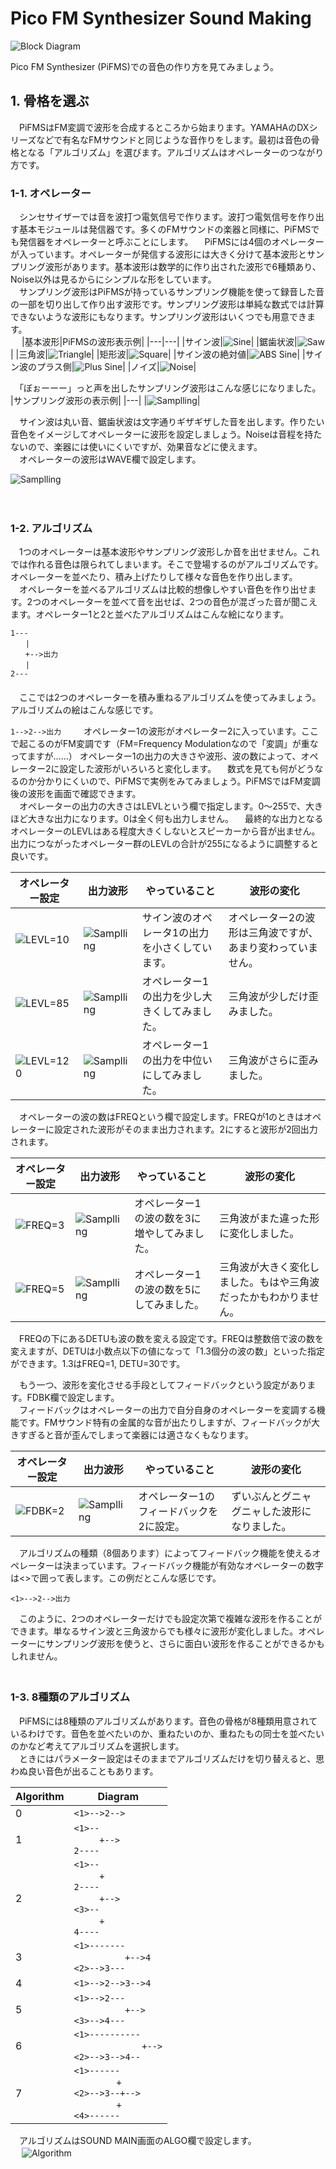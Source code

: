 # Pico FM Synthesizer Sound Making

![Block Diagram](https://github.com/ohira-s/PicoFM_Synth/blob/main/Doc/images/00_splush.jpg)  

Pico FM Synthesizer (PiFMS)での音色の作り方を見てみましょう。  

## 1. 骨格を選ぶ
　PiFMSはFM変調で波形を合成するところから始まります。YAMAHAのDXシリーズなどで有名なFMサウンドと同じような音作りをします。最初は音色の骨格となる「アルゴリズム」を選びます。アルゴリズムはオペレーターのつながり方です。  

### 1-1. オペレーター
　シンセサイザーでは音を波打つ電気信号で作ります。波打つ電気信号を作り出す基本モジュールは発信器です。多くのFMサウンドの楽器と同様に、PiFMSでも発信器をオペレーターと呼ぶことにします。
　PiFMSには4個のオペレーターが入っています。オペレーターが発信する波形には大きく分けて基本波形とサンプリング波形があります。基本波形は数学的に作り出された波形で6種類あり、Noise以外は見るからにシンプルな形をしています。  
　サンプリング波形はPiFMSが持っているサンプリング機能を使って録音した音の一部を切り出して作り出す波形です。サンプリング波形は単純な数式では計算できないような波形にもなります。サンプリング波形はいくつでも用意できます。  
　
|基本波形|PiFMSの波形表示例|
|---|---|
|サイン波|![Sine](https://github.com/ohira-s/PicoFM_Synth/blob/main/Doc/images/mkg_wave_sine.jpg)|
|鋸歯状波|![Saw](https://github.com/ohira-s/PicoFM_Synth/blob/main/Doc/images/mkg_wave_saw.jpg)|
|三角波|![Triangle](https://github.com/ohira-s/PicoFM_Synth/blob/main/Doc/images/mkg_wave_tri.jpg)|
|矩形波|![Square](https://github.com/ohira-s/PicoFM_Synth/blob/main/Doc/images/mkg_wave_sqr.jpg)|
|サイン波の絶対値|![ABS Sine](https://github.com/ohira-s/PicoFM_Synth/blob/main/Doc/images/mkg_waveabssine.jpg)|
|サイン波のプラス側|![Plus Sine](https://github.com/ohira-s/PicoFM_Synth/blob/main/Doc/images/mkg_wave_plussine.jpg)|
|ノイズ|![Noise](https://github.com/ohira-s/PicoFM_Synth/blob/main/Doc/images/mkg_wave_noise.jpg)|  


　「ぼぉーーー」っと声を出したサンプリング波形はこんな感じになりました。　　
　
|サンプリング波形の表示例|
|---|
|![Samplling](https://github.com/ohira-s/PicoFM_Synth/blob/main/Doc/images/mkg_wave_sample.jpg)|  


　サイン波は丸い音、鋸歯状波は文字通りギザギザした音を出します。作りたい音色をイメージしてオペレーターに波形を設定しましょう。Noiseは音程を持たないので、楽器には使いにくいですが、効果音などに使えます。    
　オペレーターの波形はWAVE欄で設定します。  

![Samplling](https://github.com/ohira-s/PicoFM_Synth/blob/main/Doc/images/mkg_fm_00.jpg)  

　
### 1-2. アルゴリズム
　1つのオペレーターは基本波形やサンプリング波形しか音を出せません。これでは作れる音色は限られてしまいます。そこで登場するのがアルゴリズムです。オペレーターを並べたり、積み上げたりして様々な音色を作り出します。  
　オペレーターを並べるアルゴリズムは比較的想像しやすい音色を作り出せます。2つのオペレーターを並べて音を出せば、2つの音色が混ざった音が聞こえます。オペレーター1と2と並べたアルゴリズムはこんな絵になります。  

`1---`  
`　　|`  
`　　+-->出力`  
`　　|`  
`2---`  
　  
　ここでは2つのオペレーターを積み重ねるアルゴリズムを使ってみましょう。アルゴリズムの絵はこんな感じです。

`1-->2-->出力`
　
　オペレーター1の波形がオペレーター2に入っています。ここで起こるのがFM変調です（FM=Frequency Modulationなので「変調」が重なってますが……） オペレーター1の出力の大きさや波形、波の数によって、オペレーター2に設定した波形がいろいろと変化します。 
　数式を見ても何がどうなるのか分かりにくいので、PiFMSで実例をみてみましょう。PiFMSではFM変調後の波形を画面で確認できます。  
　オペレーターの出力の大きさはLEVLという欄で指定します。0〜255で、大きほど大きな出力になります。0は全く何も出力しません。
　最終的な出力となるオペレーターのLEVLはある程度大きくしないとスピーカーから音が出ません。出力につながったオペレーター群のLEVLの合計が255になるように調整すると良いです。    

|オペレーター設定|出力波形|やっていること|波形の変化|
|---|---|---|---|
|![LEVL=10](https://github.com/ohira-s/PicoFM_Synth/blob/main/Doc/images/mkg_fm_00.jpg)|![Samplling](https://github.com/ohira-s/PicoFM_Synth/blob/main/Doc/images/mkg_fm_01.jpg)|サイン波のオペレータ1の出力を小さくしています。|オペレーター2の波形は三角波ですが、あまり変わっていません。|
|![LEVL=85](https://github.com/ohira-s/PicoFM_Synth/blob/main/Doc/images/mkg_fm_10.jpg)|![Samplling](https://github.com/ohira-s/PicoFM_Synth/blob/main/Doc/images/mkg_fm_11.jpg)|オペレーター1の出力を少し大きくしてみました。|三角波が少しだけ歪みました。|
|![LEVL=120](https://github.com/ohira-s/PicoFM_Synth/blob/main/Doc/images/mkg_fm_20.jpg)|![Samplling](https://github.com/ohira-s/PicoFM_Synth/blob/main/Doc/images/mkg_fm_21.jpg)|オペレーター1の出力を中位いにしてみました。|三角波がさらに歪みました。|  

　オペレーターの波の数はFREQという欄で設定します。FREQが1のときはオペレーターに設定された波形がそのまま出力されます。2にすると波形が2回出力されます。  

|オペレーター設定|出力波形|やっていること|波形の変化|
|---|---|---|---|
|![FREQ=3](https://github.com/ohira-s/PicoFM_Synth/blob/main/Doc/images/mkg_fm_30.jpg)|![Samplling](https://github.com/ohira-s/PicoFM_Synth/blob/main/Doc/images/mkg_fm_31.jpg)|オペレーター1の波の数を3に増やしてみました。|三角波がまた違った形に変化しました。|
|![FREQ=5](https://github.com/ohira-s/PicoFM_Synth/blob/main/Doc/images/mkg_fm_40.jpg)|![Samplling](https://github.com/ohira-s/PicoFM_Synth/blob/main/Doc/images/mkg_fm_41.jpg)|オペレーター1の波の数を5にしてみました。|三角波が大きく変化しました。もはや三角波だったかもわかりません。|  

　FREQの下にあるDETUも波の数を変える設定です。FREQは整数倍で波の数を変えますが、DETUは小数点以下の値になって「1.3個分の波の数」といった指定ができます。1.3はFREQ=1, DETU=30です。  

　もう一つ、波形を変化させる手段としてフィードバックという設定があります。FDBK欄で設定します。  
　フィードバックはオペレーターの出力で自分自身のオペレーターを変調する機能です。FMサウンド特有の金属的な音が出たりしますが、フィードバックが大きすぎると音が歪んでしまって楽器には適さなくもなります。  

|オペレーター設定|出力波形|やっていること|波形の変化|
|---|---|---|---|
|![FDBK=2](https://github.com/ohira-s/PicoFM_Synth/blob/main/Doc/images/mkg_fm_50.jpg)|![Samplling](https://github.com/ohira-s/PicoFM_Synth/blob/main/Doc/images/mkg_fm_51.jpg)|オペレーター1のフィードバックを2に設定。|ずいぶんとグニャグニャした波形になりました。|  

　アルゴリズムの種類（8個あります）によってフィードバック機能を使えるオペレーターは決まっています。フィードバック機能が有効なオペレーターの数字は<>で囲って表します。この例だとこんな感じです。  

`<1>-->2-->出力`

　このように、2つのオペレーターだけでも設定次第で複雑な波形を作ることができます。単なるサイン波と三角波からでも様々に波形が変化しました。オペレーターにサンプリング波形を使うと、さらに面白い波形を作ることができるかもしれません。  
　
　
### 1-3. 8種類のアルゴリズム
　PiFMSには8種類のアルゴリズムがあります。音色の骨格が8種類用意されているわけです。音色を並べたいのか、重ねたいのか、重ねたもの同士を並べたいのかなど考えてアルゴリズムを選択します。  
　ときにはパラメーター設定はそのままでアルゴリズムだけを切り替えると、思わぬ良い音色が出ることもあります。  

|Algorithm|Diagram|
|---|---|
|0|`<1>-->2-->`|
|1|`<1>--`<br/>`　　　+-->`<br/>`2----`|
|2|`<1>--`<br/>`　　　+`<br/>`2----`<br/>`　　　+-->`<br/>`<3>--`<br/>`　　　+`<br/>`4----`|
|3|`<1>-------`<br/>`　　　　　　+-->4`<br/>`<2>-->3---`|
|4|`<1>-->2-->3-->4`|
|5|`<1>-->2---`<br/>`　　　　　　+-->`<br/>`<3>-->4---`|
|6|`<1>----------`<br/>`　　　　　　　　+-->`<br/>`<2>-->3-->4--`|
|7|`<1>------`<br/>`　　　　　+`<br/>`<2>-->3--+-->`<br/>`　　　　　+`<br/>`<4>------`|

　アルゴリズムはSOUND MAIN画面のALGO欄で設定します。  
　
![Algorithm](https://github.com/ohira-s/PicoFM_Synth/blob/main/Doc/images/01_sound_main.jpg)

	
　
